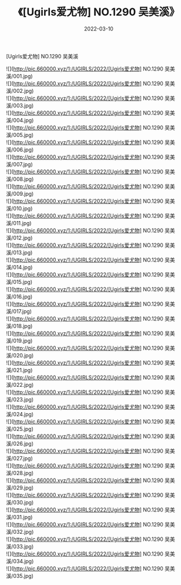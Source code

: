﻿---
layout: post
title:  《[Ugirls爱尤物] NO.1290 吴美溪》
date:   2022-03-10
img: http://pic.660000.xyz/1:/UGIRLS/2022/[Ugirls爱尤物] NO.1290 吴美溪/000.jpg
categories: [美女, 清纯, 唯美]
---

[Ugirls爱尤物] NO.1290 吴美溪

 ![](http://pic.660000.xyz/1:/UGIRLS/2022/[Ugirls爱尤物] NO.1290 吴美溪/001.jpg) <br>![](http://pic.660000.xyz/1:/UGIRLS/2022/[Ugirls爱尤物] NO.1290 吴美溪/002.jpg) <br>![](http://pic.660000.xyz/1:/UGIRLS/2022/[Ugirls爱尤物] NO.1290 吴美溪/003.jpg) <br>![](http://pic.660000.xyz/1:/UGIRLS/2022/[Ugirls爱尤物] NO.1290 吴美溪/004.jpg) <br>![](http://pic.660000.xyz/1:/UGIRLS/2022/[Ugirls爱尤物] NO.1290 吴美溪/005.jpg) <br>![](http://pic.660000.xyz/1:/UGIRLS/2022/[Ugirls爱尤物] NO.1290 吴美溪/006.jpg) <br>![](http://pic.660000.xyz/1:/UGIRLS/2022/[Ugirls爱尤物] NO.1290 吴美溪/007.jpg) <br>![](http://pic.660000.xyz/1:/UGIRLS/2022/[Ugirls爱尤物] NO.1290 吴美溪/008.jpg) <br>![](http://pic.660000.xyz/1:/UGIRLS/2022/[Ugirls爱尤物] NO.1290 吴美溪/009.jpg) <br>![](http://pic.660000.xyz/1:/UGIRLS/2022/[Ugirls爱尤物] NO.1290 吴美溪/010.jpg) <br>![](http://pic.660000.xyz/1:/UGIRLS/2022/[Ugirls爱尤物] NO.1290 吴美溪/011.jpg) <br>![](http://pic.660000.xyz/1:/UGIRLS/2022/[Ugirls爱尤物] NO.1290 吴美溪/012.jpg) <br>![](http://pic.660000.xyz/1:/UGIRLS/2022/[Ugirls爱尤物] NO.1290 吴美溪/013.jpg) <br>![](http://pic.660000.xyz/1:/UGIRLS/2022/[Ugirls爱尤物] NO.1290 吴美溪/014.jpg) <br>![](http://pic.660000.xyz/1:/UGIRLS/2022/[Ugirls爱尤物] NO.1290 吴美溪/015.jpg) <br>![](http://pic.660000.xyz/1:/UGIRLS/2022/[Ugirls爱尤物] NO.1290 吴美溪/016.jpg) <br>![](http://pic.660000.xyz/1:/UGIRLS/2022/[Ugirls爱尤物] NO.1290 吴美溪/017.jpg) <br>![](http://pic.660000.xyz/1:/UGIRLS/2022/[Ugirls爱尤物] NO.1290 吴美溪/018.jpg) <br>![](http://pic.660000.xyz/1:/UGIRLS/2022/[Ugirls爱尤物] NO.1290 吴美溪/019.jpg) <br>![](http://pic.660000.xyz/1:/UGIRLS/2022/[Ugirls爱尤物] NO.1290 吴美溪/020.jpg) <br>![](http://pic.660000.xyz/1:/UGIRLS/2022/[Ugirls爱尤物] NO.1290 吴美溪/021.jpg) <br>![](http://pic.660000.xyz/1:/UGIRLS/2022/[Ugirls爱尤物] NO.1290 吴美溪/022.jpg) <br>![](http://pic.660000.xyz/1:/UGIRLS/2022/[Ugirls爱尤物] NO.1290 吴美溪/023.jpg) <br>![](http://pic.660000.xyz/1:/UGIRLS/2022/[Ugirls爱尤物] NO.1290 吴美溪/024.jpg) <br>![](http://pic.660000.xyz/1:/UGIRLS/2022/[Ugirls爱尤物] NO.1290 吴美溪/025.jpg) <br>![](http://pic.660000.xyz/1:/UGIRLS/2022/[Ugirls爱尤物] NO.1290 吴美溪/026.jpg) <br>![](http://pic.660000.xyz/1:/UGIRLS/2022/[Ugirls爱尤物] NO.1290 吴美溪/027.jpg) <br>![](http://pic.660000.xyz/1:/UGIRLS/2022/[Ugirls爱尤物] NO.1290 吴美溪/028.jpg) <br>![](http://pic.660000.xyz/1:/UGIRLS/2022/[Ugirls爱尤物] NO.1290 吴美溪/029.jpg) <br>![](http://pic.660000.xyz/1:/UGIRLS/2022/[Ugirls爱尤物] NO.1290 吴美溪/030.jpg) <br>![](http://pic.660000.xyz/1:/UGIRLS/2022/[Ugirls爱尤物] NO.1290 吴美溪/031.jpg) <br>![](http://pic.660000.xyz/1:/UGIRLS/2022/[Ugirls爱尤物] NO.1290 吴美溪/032.jpg) <br>![](http://pic.660000.xyz/1:/UGIRLS/2022/[Ugirls爱尤物] NO.1290 吴美溪/033.jpg) <br>![](http://pic.660000.xyz/1:/UGIRLS/2022/[Ugirls爱尤物] NO.1290 吴美溪/034.jpg) <br>![](http://pic.660000.xyz/1:/UGIRLS/2022/[Ugirls爱尤物] NO.1290 吴美溪/035.jpg) <br>